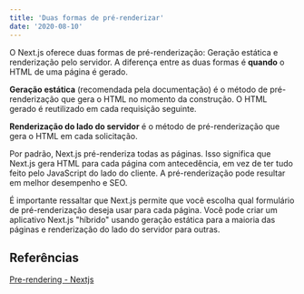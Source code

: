```yaml
---
title: 'Duas formas de pré-renderizar'
date: '2020-08-10'
---
```


O Next.js oferece duas formas de pré-renderização: Geração estática e renderização pelo servidor. A diferença entre as duas formas é **quando** o HTML de uma página é gerado.

**Geração estática** (recomendada pela documentação) é o método de pré-renderização que gera o HTML no momento da construção. O HTML gerado é reutilizado em cada requisição seguinte.  

**Renderização do lado do servidor** é o método de pré-renderização que gera o HTML em cada solicitação.

Por padrão, Next.js pré-renderiza todas as páginas. Isso significa que Next.js gera HTML para cada página com antecedência, em vez de ter tudo feito pelo JavaScript do lado do cliente. A pré-renderização pode resultar em melhor desempenho e SEO.

É importante ressaltar que Next.js permite que você escolha qual formulário de pré-renderização deseja usar para cada página. Você pode criar um aplicativo Next.js "híbrido" usando geração estática para a maioria das páginas e renderização do lado do servidor para outras.

## Referências
[Pre-rendering - Nextjs](https://nextjs.org/docs/basic-features/pages#pre-rendering)